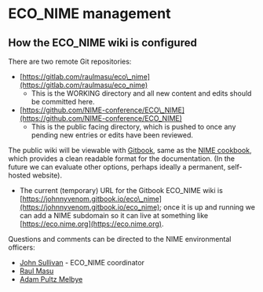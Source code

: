 # ECO_NIME management

## How the ECO_NIME wiki is configured 

There are two remote Git repositories:

* [https://gitlab.com/raulmasu/eco\_nime](https://gitlab.com/raulmasu/eco_nime)
  * This is the WORKING directory and all new content and edits should be committed here. 
* [https://github.com/NIME-conference/ECO\_NIME](https://github.com/NIME-conference/ECO_NIME)
  * This is the public facing directory, which is pushed to once any pending new entries or edits have been reviewed. 

The public wiki will be viewable with [Gitbook](https://gitbook.com), same as the [NIME cookbook](https://nime.gitbook.io/), which provides a clean readable format for the documentation. \(In the future we can evaluate other options, perhaps ideally a permanent, self-hosted website\).

* The current \(temporary\) URL for the Gitbook ECO\_NIME wiki is [https://johnnyvenom.gitbook.io/eco\_nime](https://johnnyvenom.gitbook.io/eco_nime); once it is up and running we can add a NIME subdomain so it can live at something like [https://eco.nime.org](https://eco.nime.org). 

Questions and comments can be directed to the NIME environmental officers:

* [John Sullivan](mailto:johnny@johnnyvenom.com) - ECO\_NIME coordinator
* [Raul Masu](https://github.com/NIME-conference/ECO_NIME/tree/eb6261e3920659e8201a17b95c33b8bea22014f3/raul@raulmasu.org)
* [Adam Pultz Melbye](https://github.com/NIME-conference/ECO_NIME/tree/eb6261e3920659e8201a17b95c33b8bea22014f3/mail@adampultz.com)

